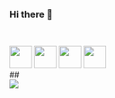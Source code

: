 ### Hi there 👋

<!--
**gustav0mirand4/gustav0mirand4** is a ✨ _special_ ✨ repository because its `README.md` (this file) appears on your GitHub profile.

Here are some ideas to get you started:

- 🔭 I’m currently working on ...
- 🌱 I’m currently learning ...
- 👯 I’m looking to collaborate on ...
- 🤔 I’m looking for help with ...
- 💬 Ask me about ...
- 📫 How to reach me: ...
- 😄 Pronouns: ...
- ⚡ Fun fact: ...
-->
##
<div style="disply: inline_block"><br>
    <img aling="center" height="40" width="40" src="https://cdn.jsdelivr.net/gh/devicons/devicon/icons/python/python-original.svg" />
    <img aling="center" height="40" width="40" src="https://cdn.jsdelivr.net/gh/devicons/devicon/icons/debian/debian-original.svg" />
    <img aling="center" height="40" width="40" src="https://cdn.jsdelivr.net/gh/devicons/devicon/icons/linux/linux-original.svg" />
    <img aling="center" height="40" width="40" src="https://cdn.jsdelivr.net/gh/devicons/devicon/icons/bash/bash-original.svg" />
<div>
##
<div>
    <a href="(https://www.linkedin.com/in/gustavo-miranda-8a5001196/)" target="_blank"><img src="https://img.shields.io/badge/-LinkedIn-%230077B5?             style=for-the-badge&logo=linkedin&logoColor=white" target="_blank"></a> 
</div>

